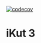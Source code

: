 
[![codecov](https://codecov.io/gh/tfandkusu/ikut3/branch/main/graph/badge.svg?token=YTNLIEX00T)](https://codecov.io/gh/tfandkusu/ikut3)

# iKut 3



